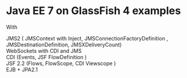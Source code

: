 Java EE 7 on GlassFish 4 examples
=================================

With 

JMS2 ( JMSContext with Inject, JMSConnectionFactoryDefinition , JMSDestinationDefinition, JMSXDeliveryCount)  
WebSockets with CDI and JMS  
CDI (Events, JSF FlowDefinition )  
JSF 2.2 (Flows, FlowScope, CDI Viewscope )  
EJB + JPA2.1  

